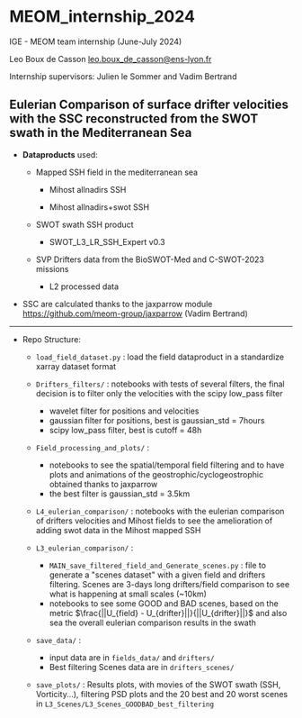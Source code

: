 # MEOM_internship_2024

IGE - MEOM team internship (June-July 2024)

Leo Boux de Casson leo.boux_de_casson@ens-lyon.fr

Internship supervisors: Julien le Sommer and Vadim Bertrand


**Eulerian Comparison of surface drifter velocities with the SSC reconstructed from the SWOT swath in the Mediterranean Sea**
  ---

- **Dataproducts** used:  

	- Mapped SSH field in the mediterranean sea

		- Mihost allnadirs SSH

		- Mihost allnadirs+swot SSH

  
	- SWOT swath SSH product
		- SWOT_L3_LR_SSH_Expert v0.3

  
	- SVP Drifters data from the BioSWOT-Med and C-SWOT-2023 missions
		- L2 processed data

- SSC are calculated thanks to the jaxparrow module https://github.com/meom-group/jaxparrow (Vadim Bertrand)

---
- Repo Structure:
	- `load_field_dataset.py` : load the field dataproduct in a standardize xarray dataset format
	- `Drifters_filters/` : notebooks with tests of several  filters, the final decision is to filter only the velocities with the scipy low_pass filter
		
		- wavelet filter for positions and velocities
		- gaussian filter for positions, best is gaussian_std = 7hours 
		- scipy low_pass filter, best is cutoff = 48h
	
	- `Field_processing_and_plots/` : 
		- notebooks to see the spatial/temporal field filtering and to have plots and animations of the geostrophic/cyclogeostrophic obtained thanks to jaxparrow
		- the best filter is gaussian_std = 3.5km 

	-  `L4_eulerian_comparison/` : notebooks with the eulerian comparison of drifters velocities and Mihost fields to see the amelioration of adding swot data in the Mihost mapped SSH
	- `L3_eulerian_comparison/` :
		
		- 	 `MAIN_save_filtered_field_and_Generate_scenes.py` : file to generate a "scenes dataset" with a given field and drifters filtering. Scenes are 3-days long drifters/field comparison to see what is happening at small scales (~10km)
		- notebooks to see some GOOD and BAD scenes, based on the metric $\frac{||U_{field} - U_{drifter}||}{||U_{drifter}||}$ and also sea the overall eulerian comparison results in the swath

    - `save_data/` : 
	
		- input data are in `fields_data/` and `drifters/`
		- Best filtering Scenes data are in `drifters_scenes/`
    
	- `save_plots/` : Results plots, with movies of the SWOT swath (SSH, Vorticity...), filtering PSD plots and the 20 best and 20 worst scenes in `L3_Scenes/L3_Scenes_GOODBAD_best_filtering`




